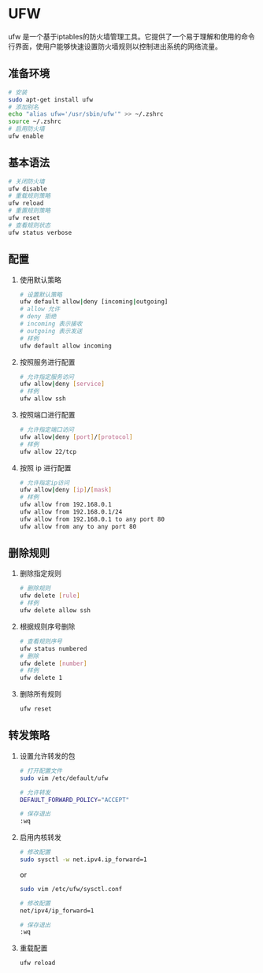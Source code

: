 # UFW

ufw 是一个基于iptables的防火墙管理工具。它提供了一个易于理解和使用的命令行界面，使用户能够快速设置防火墙规则以控制进出系统的网络流量。

## 准备环境

```bash
# 安装
sudo apt-get install ufw
# 添加别名
echo "alias ufw='/usr/sbin/ufw'" >> ~/.zshrc
source ~/.zshrc
# 启用防火墙
ufw enable
```

## 基本语法

```bash
# 关闭防火墙
ufw disable
# 重载规则策略
ufw reload
# 重置规则策略
ufw reset
# 查看规则状态
ufw status verbose
```

## 配置

1. 使用默认策略

    ```bash
    # 设置默认策略
    ufw default allow|deny [incoming|outgoing]
    # allow 允许
    # deny 拒绝
    # incoming 表示接收
    # outgoing 表示发送
    # 样例
    ufw default allow incoming
    ```

2. 按照服务进行配置

    ```bash
    # 允许指定服务访问
    ufw allow|deny [service]
    # 样例
    ufw allow ssh
    ```

3. 按照端口进行配置

    ```bash
    # 允许指定端口访问
    ufw allow|deny [port]/[protocol]
    # 样例
    ufw allow 22/tcp
    ```

4. 按照 ip 进行配置

    ```bash
    # 允许指定ip访问
    ufw allow|deny [ip]/[mask]
    # 样例
    ufw allow from 192.168.0.1
    ufw allow from 192.168.0.1/24
    ufw allow from 192.168.0.1 to any port 80
    ufw allow from any to any port 80
    ```

## 删除规则

1. 删除指定规则

    ```bash
    # 删除规则
    ufw delete [rule]
    # 样例
    ufw delete allow ssh
    ```

2. 根据规则序号删除

    ```bash
    # 查看规则序号
    ufw status numbered
    # 删除
    ufw delete [number]
    # 样例
    ufw delete 1
    ```

3. 删除所有规则

    ```bash
    ufw reset
    ```

## 转发策略

1. 设置允许转发的包

    ```bash
    # 打开配置文件
    sudo vim /etc/default/ufw

    # 允许转发
    DEFAULT_FORWARD_POLICY="ACCEPT"

    # 保存退出
    :wq
    ```

2. 启用内核转发

    ```bash
    # 修改配置
    sudo sysctl -w net.ipv4.ip_forward=1
    ```

    or

    ```bash
    sudo vim /etc/ufw/sysctl.conf

    # 修改配置
    net/ipv4/ip_forward=1

    # 保存退出
    :wq
    ```

3. 重载配置

    ```bash
    ufw reload
    ```
